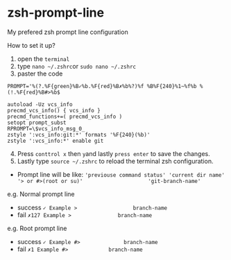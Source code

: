 # zsh-prompt-line
My prefered zsh prompt line configuration

How to set it up?
1. open the `terminal`
2. type `nano ~/.zshrc`or `sudo nano ~/.zshrc`
3. paster the code
```
PROMPT='%(?.%F{green}%B✓%b.%F{red}%B✗%b%?)%f %B%F{240}%1~%f%b %(!.%F{red}%B#>%b$

autoload -Uz vcs_info
precmd_vcs_info() { vcs_info }
precmd_functions+=( precmd_vcs_info )
setopt prompt_subst
RPROMPT=\$vcs_info_msg_0_
zstyle ':vcs_info:git:*' formats '%F{240}(%b)'
zstyle ':vcs_info:*' enable git
```
4. Press `conttrol x` then `y`and lastly `press enter` to save the changes.
5. Lastly type `source ~/.zshrc` to reload the terminal zsh configuration.

- Prompt line will be like:
`'previouse command status' 'current dir name' '> or #>(root or su)'                     'git-branch-name'`

e.g. Normal prompt line
- success  `✓ Example >                  branch-name`
- fail    `✗127 Example >               branch-name` 

e.g. Root prompt line
- success `✓ Example #>              branch-name` 
- fail    `✗1 Example #>             branch-name`
